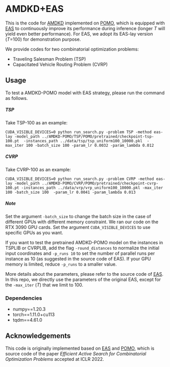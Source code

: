 # AMDKD+EAS

This is the code for [AMDKD](https://arxiv.org/abs/2210.07686) implemented on [POMO](https://github.com/yd-kwon/POMO), which is equipped with [EAS](https://github.com/ahottung/EAS) to continuously improve its performance during inference (longer _T_ will yield even better performance). For EAS, we adopt its EAS-lay version (_T_=100) for demonstration purpose.

We provide codes for two combinatorial optimization problems:

- Traveling Salesman Problem (TSP)
- Capacitated Vehicle Routing Problem (CVRP)

## Usage

To test a AMDKD-POMO model with EAS strategy, please run the command as follows.

##### TSP

Take TSP-100 as an example:

```
CUDA_VISIBLE_DEVICES=0 python run_search.py -problem TSP -method eas-lay -model_path ../AMDKD-POMO/TSP/POMO/pretrained/checkpoint-tsp-100.pt  -instances_path ../data/tsp/tsp_uniform100_10000.pkl  -max_iter 100 -batch_size 100 -param_lr 0.0032 -param_lambda 0.012
```

##### CVRP

Take CVRP-100 as an example:

```
CUDA_VISIBLE_DEVICES=0 python run_search.py -problem CVRP -method eas-lay -model_path ../AMDKD-POMO/CVRP/POMO/pretrained/checkpoint-cvrp-100.pt -instances_path ../data/vrp/vrp_uniform100_10000.pkl -max_iter 100 -batch_size 100  -param_lr 0.0041 -param_lambda 0.013
```

##### Note

Set the argument `-batch_size` to change the batch size in the case of different GPUs with different memory constraint. We ran our code on the RTX 3090 GPU cards. Set the argument `CUDA_VISIBLE_DEVICES` to use specific GPUs as you want. 

If you want to test the pretrained AMDKD-POMO model on the instances in TSPLIB or CVRPLIB, add the flag `-round_distances` to normalize the initial input coordinates and `-p_runs 10` to set the number of parallel runs per instance as 10 (as suggested in the source code of EAS). If your GPU memory is limited, reduce `-p_runs` to a smaller value.

More details about the parameters, please refer to the source code of [EAS](https://github.com/ahottung/EAS). In this repo, we directly use the parameters of the original EAS, except for the `-max_iter` (_T_) that we limit to 100.

### Dependencies

- numpy==1.20.3
- torch==1.11.0+cu113
- tqdm==4.61.0

## Acknowledgements

This code is originally implemented based on [EAS](https://github.com/ahottung/EAS) and [POMO](https://github.com/yd-kwon/POMO), which is source code of the paper _Efficient Active Search for Combinatorial Optimization Problems_ accepted at ICLR 2022. 
